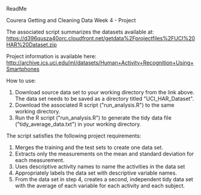ReadMe

Courera
Getting and Cleaning Data
Week 4 - Project

The associated script summarizes the datasets available at:
https://d396qusza40orc.cloudfront.net/getdata%2Fprojectfiles%2FUCI%20HAR%20Dataset.zip

Project information is available here:
http://archive.ics.uci.edu/ml/datasets/Human+Activity+Recognition+Using+Smartphones

How to use:
1. Download source data set to your working directory from the link above. 
   The data set needs to be saved as a directory titled "UCI_HAR_Dataset".
2. Download the associated R script ("run_analysis.R") to the same working directory.
3. Run the R script ("run_analysis.R") to generate the tidy data file 
   ("tidy_average_data.txt") in your working directory.


The script satisfies the following project requirements:

1. Merges the training and the test sets to create one data set.
2. Extracts only the measurements on the mean and standard deviation for each measurement.
3. Uses descriptive activity names to name the activities in the data set
4. Appropriately labels the data set with descriptive variable names.
5. From the data set in step 4, creates a second, independent tidy data set with the average of each variable for each activity and each subject.
